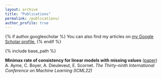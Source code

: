 ```yaml
---
layout: archive
title: "Publications"
permalink: /publications/
author_profile: true
---
```


{% if author.googlescholar %}
  You can also find my articles on <u><a href="{{author.googlescholar}}">my Google Scholar profile</a>.</u>
{% endif %}

{% include base_path %}


**Minimax rate of consistency for linear models with missing values** ([paper](https://proceedings.mlr.press/v162/ayme22a/ayme22a.pdf))
A. Ayme, C. Boyer, A. Dieuleveut, E. Scornet. 
*The Thirty-ninth International Conference on Machine Learning (ICML22)* 
